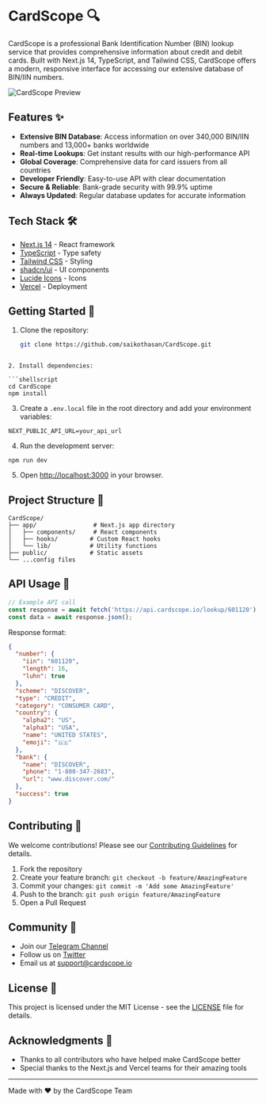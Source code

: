 # CardScope 🔍

CardScope is a professional Bank Identification Number (BIN) lookup service that provides comprehensive information about credit and debit cards. Built with Next.js 14, TypeScript, and Tailwind CSS, CardScope offers a modern, responsive interface for accessing our extensive database of BIN/IIN numbers.

![CardScope Preview](https://www.cardscope.io/preview.jpg)

## Features ✨

- **Extensive BIN Database**: Access information on over 340,000 BIN/IIN numbers and 13,000+ banks worldwide
- **Real-time Lookups**: Get instant results with our high-performance API
- **Global Coverage**: Comprehensive data for card issuers from all countries
- **Developer Friendly**: Easy-to-use API with clear documentation
- **Secure & Reliable**: Bank-grade security with 99.9% uptime
- **Always Updated**: Regular database updates for accurate information

## Tech Stack 🛠️

- [Next.js 14](https://nextjs.org/) - React framework
- [TypeScript](https://www.typescriptlang.org/) - Type safety
- [Tailwind CSS](https://tailwindcss.com/) - Styling
- [shadcn/ui](https://ui.shadcn.com/) - UI components
- [Lucide Icons](https://lucide.dev/) - Icons
- [Vercel](https://vercel.com/) - Deployment

## Getting Started 🚀

1. Clone the repository:
   ```bash
   git clone https://github.com/saikothasan/CardScope.git
```

2. Install dependencies:

```shellscript
cd CardScope
npm install
```


3. Create a `.env.local` file in the root directory and add your environment variables:

```plaintext
NEXT_PUBLIC_API_URL=your_api_url
```


4. Run the development server:

```shellscript
npm run dev
```


5. Open [http://localhost:3000](http://localhost:3000) in your browser.


## Project Structure 📁

```plaintext
CardScope/
├── app/                # Next.js app directory
│   ├── components/     # React components
│   ├── hooks/         # Custom React hooks
│   └── lib/           # Utility functions
├── public/            # Static assets
└── ...config files
```

## API Usage 📡

```typescript
// Example API call
const response = await fetch('https://api.cardscope.io/lookup/601120');
const data = await response.json();
```

Response format:

```json
{
  "number": {
    "iin": "601120",
    "length": 16,
    "luhn": true
  },
  "scheme": "DISCOVER",
  "type": "CREDIT",
  "category": "CONSUMER CARD",
  "country": {
    "alpha2": "US",
    "alpha3": "USA",
    "name": "UNITED STATES",
    "emoji": "🇺🇸"
  },
  "bank": {
    "name": "DISCOVER",
    "phone": "1-800-347-2683",
    "url": "www.discover.com/"
  },
  "success": true
}
```

## Contributing 🤝

We welcome contributions! Please see our [Contributing Guidelines](CONTRIBUTING.md) for details.

1. Fork the repository
2. Create your feature branch: `git checkout -b feature/AmazingFeature`
3. Commit your changes: `git commit -m 'Add some AmazingFeature'`
4. Push to the branch: `git push origin feature/AmazingFeature`
5. Open a Pull Request


## Community 👥

- Join our [Telegram Channel](https://t.me/cardscopechannel)
- Follow us on [Twitter](https://twitter.com/cardscopeio)
- Email us at [support@cardscope.io](mailto:support@cardscope.io)


## License 📄

This project is licensed under the MIT License - see the [LICENSE](LICENSE) file for details.

## Acknowledgments 🙏

- Thanks to all contributors who have helped make CardScope better
- Special thanks to the Next.js and Vercel teams for their amazing tools


---

Made with ❤️ by the CardScope Team
